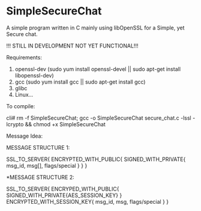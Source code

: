 # SimpleSecureChat
A simple program written in C mainly using libOpenSSL for a Simple, yet Secure chat.

!!! STILL IN DEVELOPMENT NOT YET FUNCTIONAL!!!

Requirements:
1. openssl-dev (sudo yum install openssl-devel || sudo apt-get install libopenssl-dev) 
2. gcc (sudo yum install gcc || sudo apt-get install gcc)
3. glibc
4. Linux... 


To compile:

cli# rm -f SimpleSecureChat; gcc -o SimpleSecureChat secure_chat.c -lssl -lcrypto && chmod +x SimpleSecureChat


Message Idea:


 MESSAGE STRUCTURE 1:
 
  SSL_TO_SERVER{
 	ENCRYPTED_WITH_PUBLIC{
  		SIGNED_WITH_PRIVATE{
 			msg_id,
 			msg[],
 			flags/special
 		}
 	}
 }
 
 *MESSAGE STRUCTURE 2:
 
 SSL_TO_SERVER{
 ENCRYPED_WITH_PUBLIC{
     SIGNED_WITH_PRIVATE{AES_SESSION_KEY}
  	}
  	ENCRYPTED_WITH_SESSION_KEY{
 		msg_id,
 		msg,
 		flags/special
  	}
  }
